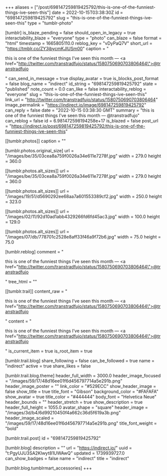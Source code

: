 +++
aliases = ["/post/698147259819425792/this-is-one-of-the-funniest-things-ive-seen-this"]
date = 2022-10-15T03:38:30Z
id = "698147259819425792"
slug = "this-is-one-of-the-funniest-things-ive-seen-this"
type = "tumblr-photo"

[tumblr]
is_blaze_pending = false
should_open_in_legacy = true
interactability_blaze = "everyone"
type = "photo"
can_blaze = false
format = "html"
timestamp = 1665805110.0
reblog_key = "vDyPaQ7V"
short_url = "https://tmblr.co/ZY3jbycmKJlUSm00"
caption = "<p>this is one of the funniest things I’ve seen this month — <a href=\"http://twitter.com/transtradfujo/status/1580750690703806464\">@transtradfujo</a></p>"
can_send_in_message = true
display_avatar = true
is_blocks_post_format = false
blog_name = "indirect"
id_string = "698147259819425792"
state = "published"
note_count = 0.0
can_like = false
interactability_reblog = "everyone"
slug = "this-is-one-of-the-funniest-things-ive-seen-this"
link_url = "http://twitter.com/transtradfujo/status/1580750690703806464"
image_permalink = "https://indirect.io/image/698147259819425792"
can_reply = false
date = "2022-10-15 03:38:30 GMT"
summary = "this is one of the funniest things I’ve seen this month — @transtradfujo"
can_reblog = false
id = 6.981472598194258e+17
is_blazed = false
post_url = "https://indirect.io/post/698147259819425792/this-is-one-of-the-funniest-things-ive-seen-this"

[[tumblr.photos]]
caption = ""

[tumblr.photos.original_size]
url = "/images/be/35/03cea8a759f0026a34e611e7278f.jpg"
width = 279.0
height = 360.0

[[tumblr.photos.alt_sizes]]
url = "/images/be/35/03cea8a759f0026a34e611e7278f.jpg"
width = 279.0
height = 360.0

[[tumblr.photos.alt_sizes]]
url = "/images/19/51/d5690292ee68aa7a601553389cf2.jpg"
width = 250.0
height = 323.0

[[tumblr.photos.alt_sizes]]
url = "/images/02/11/92d10ad1abb4329266fd6fd45ac3.jpg"
width = 100.0
height = 129.0

[[tumblr.photos.alt_sizes]]
url = "/images/07/db/778701c2528e8aff33f46a9f72b6.jpg"
width = 75.0
height = 75.0

[tumblr.reblog]
comment = "<p>this is one of the funniest things I’ve seen this month — <a href=\"http://twitter.com/transtradfujo/status/1580750690703806464\">@transtradfujo</a></p>"
tree_html = ""

[[tumblr.trail]]
content_raw = "<p>this is one of the funniest things I’ve seen this month — <a href=\"http://twitter.com/transtradfujo/status/1580750690703806464\">@transtradfujo</a></p>"
content = "<p>this is one of the funniest things I&rsquo;ve seen this month &mdash; <a href=\"http://twitter.com/transtradfujo/status/1580750690703806464\">@transtradfujo</a></p>"
is_current_item = true
is_root_item = true

[tumblr.trail.blog]
share_following = false
can_be_followed = true
name = "indirect"
active = true
share_likes = false

[tumblr.trail.blog.theme]
header_full_width = 3000.0
header_image_focused = "/images/59/17/48d16ee01f6d456797714a5e291b.png"
header_image_poster = ""
link_color = "#529ECC"
show_header_image = false
show_title = true
title_font = "Gibson"
background_color = "#FAFAFA"
show_avatar = true
title_color = "#444444"
body_font = "Helvetica Neue"
header_bounds = ""
header_stretch = true
show_description = true
header_full_height = 1055.0
avatar_shape = "square"
header_image = "/images/3d/b4/6d99210450f4a662c36d5f619a3b.png"
header_image_scaled = "/images/59/17/48d16ee01f6d456797714a5e291b.png"
title_font_weight = "bold"

[tumblr.trail.post]
id = "698147259819425792"

[tumblr.blog]
description = ""
url = "https://indirect.io/"
uuid = "t:PgyUJU3SA2Klwyt81UWAwQ"
updated = 1739939727.0
can_show_badges = false
name = "indirect"
title = "indirect"

[tumblr.blog.tumblrmart_accessories]
+++
